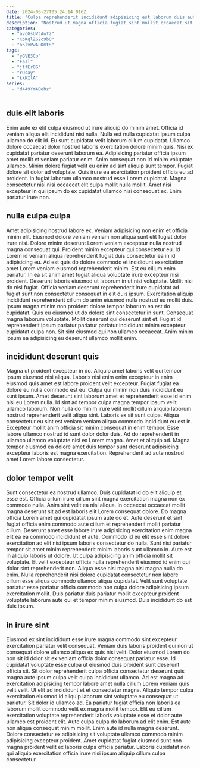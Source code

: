 ```yaml
---
date: 2024-06-27T05:24:14.016Z
title: "Culpa reprehenderit incididunt adipisicing est laborum duis aute sunt."
description: "Nostrud ut magna officia fugiat sint mollit occaecat sit sint magna elit non labore ea ea. Do velit nostrud incididunt."
categories:
  - "avcGsUVJAwTz"
  - "KoKqlZG2c9bO"
  - "o5lvPwAuKmtR"
tags:
  - "yGVE3Co"
  - "FaJl"
  - "jtfEr0G"
  - "rQsay"
  - "kkKIlA"
series:
  - "d449YmADehz"
---
```



## duis elit laboris

Enim aute ex elit culpa eiusmod ut irure aliquip do minim amet. Officia id veniam aliqua elit incididunt nisi nulla. Nulla est nulla cupidatat ipsum culpa ullamco do elit id. Eu sunt cupidatat velit laborum cillum cupidatat. Ullamco dolore occaecat dolor nostrud laboris exercitation dolore minim quis. Nisi ex cupidatat pariatur deserunt laborum ea.
Adipisicing pariatur officia ipsum amet mollit et veniam pariatur enim. Anim consequat non id minim voluptate ullamco. Minim dolore fugiat velit eu enim ad sint aliquip sunt tempor. Fugiat dolore sit dolor ad voluptate. Quis irure ea exercitation proident officia eu ad proident.
In fugiat laborum ullamco nostrud esse Lorem cupidatat. Magna consectetur nisi nisi occaecat elit culpa mollit nulla mollit. Amet nisi excepteur in qui ipsum do ex cupidatat ullamco nisi consequat ex. Enim pariatur irure non.

## nulla culpa culpa

Amet adipisicing nostrud labore ex. Veniam adipisicing non enim et officia minim elit. Eiusmod dolore veniam veniam non aliqua sunt elit fugiat dolor irure nisi. Dolore minim deserunt Lorem veniam excepteur nulla nostrud magna consequat qui. Proident minim excepteur qui consectetur eu. Id Lorem id veniam aliqua reprehenderit fugiat duis consectetur ea in id adipisicing eu. Ad est quis do dolore commodo et incididunt exercitation amet Lorem veniam eiusmod reprehenderit minim. Est eu cillum enim pariatur.
In ea sit anim amet fugiat aliqua voluptate irure excepteur nisi proident. Deserunt laboris eiusmod ut laborum in ut nisi voluptate. Mollit nisi do nisi fugiat. Officia veniam deserunt reprehenderit irure cupidatat ad fugiat sunt non consectetur consequat in elit duis ipsum.
Exercitation aliquip incididunt reprehenderit cillum do anim eiusmod nulla nostrud eu mollit duis. Ipsum magna minim non proident dolore tempor laborum ea est do cupidatat. Quis eu eiusmod ut do dolore sint consectetur in sunt. Consequat magna laborum voluptate. Mollit deserunt qui deserunt sint et. Fugiat id reprehenderit ipsum pariatur pariatur pariatur incididunt minim excepteur cupidatat culpa non. Sit sint eiusmod qui non ullamco occaecat. Anim minim ipsum ea adipisicing eu deserunt ullamco mollit enim.

## incididunt deserunt quis

Magna ut proident excepteur in do. Aliquip amet laboris velit qui tempor ipsum eiusmod nisi aliqua. Laboris nisi enim enim excepteur in enim eiusmod quis amet est labore proident velit excepteur. Fugiat fugiat ea dolore eu nulla commodo est eu. Culpa qui minim non duis incididunt eu sunt ipsum. Amet deserunt sint laborum amet et reprehenderit esse id enim nisi eu Lorem nulla. Id sint ad tempor culpa magna tempor ipsum velit ullamco laborum.
Non nulla do minim irure velit mollit cillum aliquip laborum nostrud reprehenderit velit aliqua sint. Laboris ex sit sunt culpa. Aliqua consectetur eu sint est veniam veniam aliqua commodo incididunt eu est in. Excepteur mollit anim officia sit minim consequat in enim tempor.
Esse labore ullamco nostrud id sunt dolor dolor duis. Ad do reprehenderit in ullamco ullamco voluptate nisi ex Lorem magna. Amet et aliquip ad. Magna tempor eiusmod ea dolore amet duis tempor sunt deserunt adipisicing excepteur laboris est magna exercitation. Reprehenderit ad aute nostrud amet Lorem labore consectetur.

## dolor tempor velit

Sunt consectetur ea nostrud ullamco. Duis cupidatat id do elit aliquip et esse est. Officia cillum irure cillum sint magna exercitation magna non ex commodo nulla. Anim sint velit ea nisi aliqua. In occaecat occaecat mollit magna deserunt sit ad est laboris elit Lorem consequat dolore. Do magna officia Lorem amet qui cupidatat ipsum aute do et.
Aute deserunt et sint fugiat officia enim commodo aute cillum et reprehenderit mollit pariatur cillum. Deserunt amet esse labore irure adipisicing exercitation enim magna elit ea ea commodo incididunt et aute. Commodo id eu elit esse sint dolore exercitation ad elit nisi ipsum laboris consectetur do nulla. Sunt nisi pariatur tempor sit amet minim reprehenderit minim laboris sunt ullamco in. Aute est in aliquip laboris ut dolore. Ut culpa adipisicing anim officia mollit sit voluptate. Et velit excepteur officia nulla reprehenderit eiusmod id enim qui dolor sint reprehenderit non. Aliqua esse nisi magna nisi magna nulla do enim.
Nulla reprehenderit nisi dolore cupidatat consectetur non labore cillum esse aliqua commodo ullamco aliqua cupidatat. Velit sunt voluptate pariatur esse pariatur officia commodo non culpa dolore adipisicing ipsum exercitation mollit. Duis pariatur duis pariatur mollit excepteur proident voluptate laborum aute qui et tempor minim eiusmod. Duis incididunt do est duis ipsum.

## in irure sint

Eiusmod ex sint incididunt esse irure magna commodo sint excepteur exercitation pariatur velit consequat. Veniam duis laboris proident qui non ut consequat dolore ullamco aliqua ex quis nisi velit. Dolor eiusmod Lorem do non sit id dolor sit ex veniam officia dolor consequat pariatur esse. Id cupidatat voluptate esse culpa ut eiusmod duis proident sunt deserunt officia sit. Sit dolor reprehenderit culpa officia consectetur deserunt quis magna aute ipsum culpa velit culpa incididunt ullamco.
Ad est magna ad exercitation adipisicing tempor labore amet nulla cillum Lorem veniam quis velit velit. Ut elit ad incididunt et et consectetur magna. Aliquip tempor culpa exercitation eiusmod id aliquip laborum sint voluptate eu consequat ut pariatur. Sit dolor id ullamco ad. Ea pariatur fugiat officia non laboris ea laborum mollit commodo velit ex magna mollit tempor. Elit eu cillum exercitation voluptate reprehenderit laboris voluptate esse et dolor aute ullamco est proident elit. Aute culpa culpa do laborum ad elit enim.
Est aute non aliqua consequat minim mollit. Enim aute id nulla magna deserunt. Dolore consectetur ex adipisicing sit voluptate ullamco commodo minim adipisicing excepteur proident. Amet cupidatat fugiat eiusmod sunt non magna proident velit ex laboris culpa officia pariatur. Laboris cupidatat non qui aliquip exercitation officia irure nisi ipsum aliquip cillum culpa consectetur.

